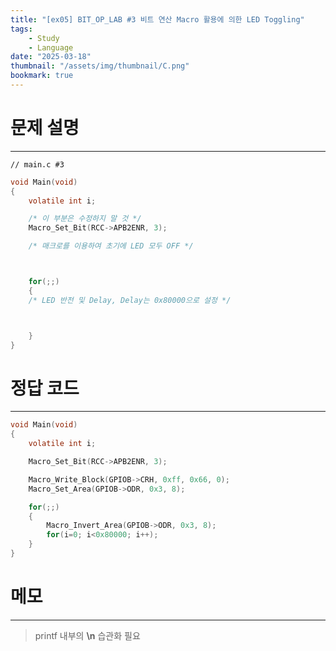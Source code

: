 ```yaml
---
title: "[ex05] BIT_OP_LAB #3 비트 연산 Macro 활용에 의한 LED Toggling"
tags:
    - Study
    - Language
date: "2025-03-18"
thumbnail: "/assets/img/thumbnail/C.png"
bookmark: true
---
```

# 문제 설명
---

```
// main.c #3
```

```c
void Main(void)
{
	volatile int i;

	/* 이 부분은 수정하지 말 것 */
	Macro_Set_Bit(RCC->APB2ENR, 3);

	/* 매크로를 이용하여 초기에 LED 모두 OFF */



	for(;;)
	{
	/* LED 반전 및 Delay, Delay는 0x80000으로 설정 */



	}
}
```

# 정답 코드
---

```c
void Main(void)
{
	volatile int i;

	Macro_Set_Bit(RCC->APB2ENR, 3);

	Macro_Write_Block(GPIOB->CRH, 0xff, 0x66, 0);
	Macro_Set_Area(GPIOB->ODR, 0x3, 8);

	for(;;)
	{
		Macro_Invert_Area(GPIOB->ODR, 0x3, 8);
		for(i=0; i<0x80000; i++);
	}
}
```

# 메모
---
> printf 내부의 **\n** 습관화 필요